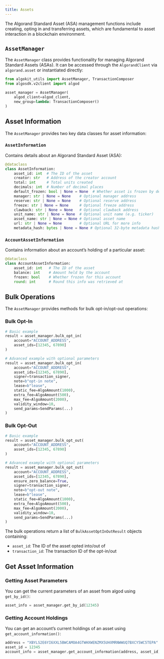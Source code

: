 ```yaml
---
title: Assets
---
```

The Algorand Standard Asset (ASA) management functions include creating, opting in and transferring assets, which are fundamental to asset interaction in a blockchain environment.

## `AssetManager`

The `AssetManager` class provides functionality for managing Algorand Standard Assets (ASAs). It can be accessed through the `AlgorandClient` via `algorand.asset` or instantiated directly:

```python
from algokit_utils import AssetManager, TransactionComposer
from algosdk.v2client import algod

asset_manager = AssetManager(
    algod_client=algod_client,
    new_group=lambda: TransactionComposer()
)
```

## Asset Information

The `AssetManager` provides two key data classes for asset information:

### `AssetInformation`

Contains details about an Algorand Standard Asset (ASA):

```python
@dataclass
class AssetInformation:
    asset_id: int  # The ID of the asset
    creator: str   # Address of the creator account
    total: int     # Total units created
    decimals: int  # Number of decimal places
    default_frozen: bool | None = None  # Whether asset is frozen by default
    manager: str | None = None    # Optional manager address
    reserve: str | None = None    # Optional reserve address
    freeze: str | None = None     # Optional freeze address
    clawback: str | None = None   # Optional clawback address
    unit_name: str | None = None  # Optional unit name (e.g. ticker)
    asset_name: str | None = None # Optional asset name
    url: str | None = None        # Optional URL for more info
    metadata_hash: bytes | None = None # Optional 32-byte metadata hash
```

### `AccountAssetInformation`

Contains information about an account’s holding of a particular asset:

```python
@dataclass
class AccountAssetInformation:
    asset_id: int   # The ID of the asset
    balance: int    # Amount held by the account
    frozen: bool    # Whether frozen for this account
    round: int      # Round this info was retrieved at
```

## Bulk Operations

The `AssetManager` provides methods for bulk opt-in/opt-out operations:

### Bulk Opt-In

```python
# Basic example
result = asset_manager.bulk_opt_in(
    account="ACCOUNT_ADDRESS",
    asset_ids=[12345, 67890]
)

# Advanced example with optional parameters
result = asset_manager.bulk_opt_in(
    account="ACCOUNT_ADDRESS",
    asset_ids=[12345, 67890],
    signer=transaction_signer,
    note=b"opt-in note",
    lease=b"lease",
    static_fee=AlgoAmount(1000),
    extra_fee=AlgoAmount(500),
    max_fee=AlgoAmount(2000),
    validity_window=10,
    send_params=SendParams(...)
)
```

### Bulk Opt-Out

```python
# Basic example
result = asset_manager.bulk_opt_out(
    account="ACCOUNT_ADDRESS",
    asset_ids=[12345, 67890]
)

# Advanced example with optional parameters
result = asset_manager.bulk_opt_out(
    account="ACCOUNT_ADDRESS",
    asset_ids=[12345, 67890],
    ensure_zero_balance=True,
    signer=transaction_signer,
    note=b"opt-out note",
    lease=b"lease",
    static_fee=AlgoAmount(1000),
    extra_fee=AlgoAmount(500),
    max_fee=AlgoAmount(2000),
    validity_window=10,
    send_params=SendParams(...)
)
```

The bulk operations return a list of `BulkAssetOptInOutResult` objects containing:

- `asset_id`: The ID of the asset opted into/out of
- `transaction_id`: The transaction ID of the opt-in/out

## Get Asset Information

### Getting Asset Parameters

You can get the current parameters of an asset from algod using `get_by_id()`:

```python
asset_info = asset_manager.get_by_id(12345)
```

### Getting Account Holdings

You can get an account’s current holdings of an asset using `get_account_information()`:

```python
address = "XBYLS2E6YI6XXL5BWCAMOA4GTWHXWENZMX5UHXMRNWWUQ7BXCY5WC5TEPA"
asset_id = 12345
account_info = asset_manager.get_account_information(address, asset_id)
```
